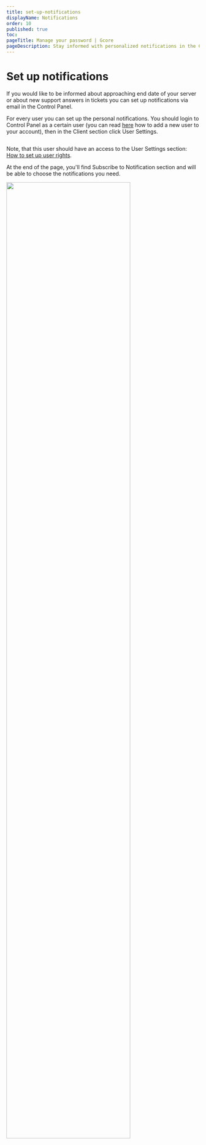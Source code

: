 ```yaml
---
title: set-up-notifications
displayName: Notifications
order: 10
published: true
toc:
pageTitle: Manage your password | Gcore
pageDescription: Stay informed with personalized notifications in the Control Panel. Set up email alerts for upcoming server end dates or new support ticket responses.
---
```

# Set up notifications

If you would like to be informed about approaching end date of your server or about new support answers in tickets you can set up notifications via email in the Control Panel.

For every user you can set up the personal notifications. You should login to Control Panel as a certain user (you can read <a href="https://gcore.com/docs/hosting/account-managemnt/users/add-a-new-user-to-your-account" target="_blank">here</a> how to add a new user to your account), then in the Client section click User Settings.

<img src="https://assets.gcore.pro/docs/hosting/account-managemnt/set-up-notifications/mceclip0.png" alt="">

Note, that this user should have an access to the User Settings section: <a href="https://gcore.com/docs/hosting/account-managemnt/users/configure-user-rights" target="_blank">How to set up user rights</a>.

At the end of the page, you'll find Subscribe to Notification section and will be able to choose the notifications you need.

<img src="https://assets.gcore.pro/docs/hosting/account-managemnt/set-up-notifications/mceclip1.png" width="80%">